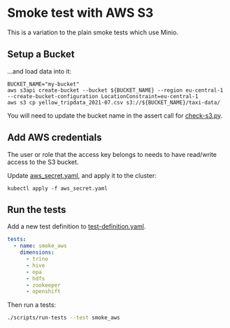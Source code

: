 # Smoke test with AWS S3

This is a variation to the plain smoke tests which use Minio.

## Setup a Bucket

...and load data into it:

```shell
BUCKET_NAME="my-bucket"
aws s3api create-bucket --bucket ${BUCKET_NAME} --region eu-central-1 --create-bucket-configuration LocationConstraint=eu-central-1
aws s3 cp yellow_tripdata_2021-07.csv s3://${BUCKET_NAME}/taxi-data/
```

You will need to update the bucket name in the assert call for [check-s3.py](../commons/check-s3.py).

## Add AWS credentials

The user or role that the access key belongs to needs to have read/write access to the S3 bucket.

Update [aws_secret.yaml](./aws_secret.yaml), and apply it to the cluster:

```shell
kubectl apply -f aws_secret.yaml
```

## Run the tests

Add a new test definition to [test-definition.yaml](/tests/test-definition.yaml).

```yaml
tests:
  - name: smoke_aws
    dimensions:
      - trino
      - hive
      - opa
      - hdfs
      - zookeeper
      - openshift
```

Then run a tests:

```sh
./scripts/run-tests --test smoke_aws
```
